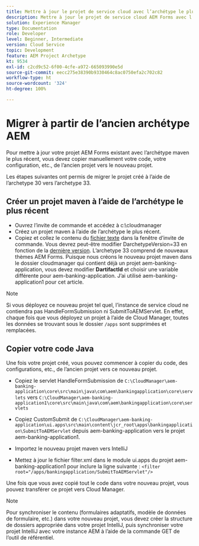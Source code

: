 ```yaml
---
title: Mettre à jour le projet de service cloud avec l’archétype le plus récent
description: Mettre à jour le projet de service cloud AEM Forms avec l’archétype le plus récent
solution: Experience Manager
type: Documentation
role: Developer
level: Beginner, Intermediate
version: Cloud Service
topic: Development
feature: AEM Project Archetype
kt: 9534
exl-id: c2cd9c52-6f00-4cfe-a972-665093990e5d
source-git-commit: eecc275e38390b9330464c8ac0750efa2c702c82
workflow-type: ht
source-wordcount: '324'
ht-degree: 100%

---
```


# Migrer à partir de l’ancien archétype AEM

Pour mettre à jour votre projet AEM Forms existant avec l’archétype maven le plus récent, vous devez copier manuellement votre code, votre configuration, etc., de l’ancien projet vers le nouveau projet.

Les étapes suivantes ont permis de migrer le projet créé à l’aide de l’archetype 30 vers l’archetype 33.

## Créer un projet maven à l’aide de l’archétype le plus récent

* Ouvrez l’invite de commande et accédez à c:\cloudmanager
* Créez un projet maven à l’aide de l’archétype le plus récent.
* Copiez et collez le contenu du [fichier texte](assets/creating-maven-project.txt) dans la fenêtre d’invite de commande. Vous devrez peut-être modifier DarchetypeVersion=33 en fonction de la [dernière version](https://github.com/adobe/aem-project-archetype/releases). L’archetype 33 comprend de nouveaux thèmes AEM Forms.
Puisque nous créons le nouveau projet maven dans le dossier cloudmanager qui contient déjà un projet aem-banking-application, vous devez modifier **DartifactId** et choisir une variable différente pour aem-banking-application. J’ai utilisé aem-banking-application1 pour cet article.

>[!NOTE]
>
>Si vous déployez ce nouveau projet tel quel, l’instance de service cloud ne contiendra pas HandleFormSubmission ni SubmitToAEMServlet. En effet, chaque fois que vous déployez un projet à l’aide de Cloud Manager, toutes les données se trouvant sous le dossier `/apps` sont supprimées et remplacées.

## Copier votre code Java

Une fois votre projet créé, vous pouvez commencer à copier du code, des configurations, etc., de l’ancien projet vers ce nouveau projet.

* Copiez le servlet HandleFormSubmission de ```C:\CloudManager\aem-banking-application\core\src\main\java\com\aem\bankingapplication\core\servlets```
vers
  ```C:\CloudManager\aem-banking-application1\core\src\main\java\com\aem\bankingapplication\core\servlets```

* Copiez CustomSubmit de
  ```C:\CloudManager\aem-banking-application\ui.apps\src\main\content\jcr_root\apps\bankingapplication\SubmitToAEMServlet``` depuis aem-banking-application vers le projet aem-banking-application1.

* Importez le nouveau projet maven vers IntelliJ

* Mettez à jour le fichier filter.xml dans le module ui.apps du projet aem-banking-application1 pour inclure la ligne suivante :
  ```<filter root="/apps/bankingapplication/SubmitToAEMServlet"/>```

Une fois que vous avez copié tout le code dans votre nouveau projet, vous pouvez transférer ce projet vers Cloud Manager.

>[!NOTE]
>
>Pour synchroniser le contenu (formulaires adaptatifs, modèle de données de formulaire, etc.) dans votre nouveau projet, vous devez créer la structure de dossiers appropriée dans votre projet IntelliJ, puis synchroniser votre projet IntelliJ avec votre instance AEM à l’aide de la commande GET de l’outil de référentiel.
